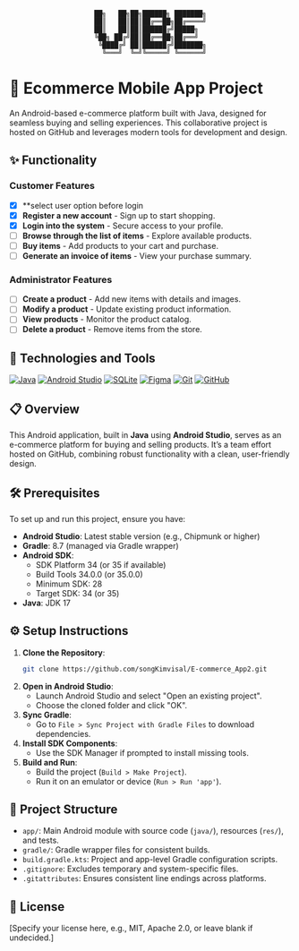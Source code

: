   <div align="center">   
    
    ██╗   ██╗██╗██████╗ ███████╗
    ██║   ██║██║██╔══██╗██╔════╝
    ██║   ██║██║██████╔╝█████╗  
    ╚██╗ ██╔╝██║██╔══██╗██╔══╝  
     ╚████╔╝ ██║██████╔╝███████╗
      ╚═══╝  ╚═╝╚═════╝ ╚══════╝
  </div>
  
# 🛒 Ecommerce Mobile App Project

An Android-based e-commerce platform built with Java, designed for seamless buying and selling experiences. This collaborative project is hosted on GitHub and leverages modern tools for development and design.

## ✨ Functionality

### Customer Features
- [x] **select user option before login
- [x] **Register a new account** - Sign up to start shopping.
- [x] **Login into the system** - Secure access to your profile.
- [ ] **Browse through the list of items** - Explore available products.
- [ ] **Buy items** - Add products to your cart and purchase.
- [ ] **Generate an invoice of items** - View your purchase summary.

### Administrator Features
- [ ] **Create a product** - Add new items with details and images.
- [ ] **Modify a product** - Update existing product information.
- [ ] **View products** - Monitor the product catalog.
- [ ] **Delete a product** - Remove items from the store.

## 🚀 Technologies and Tools

<div>

[![Java](https://img.shields.io/badge/-Java-007396?style=flat-square&logo=java&logoColor=white)](https://www.java.com/)
[![Android Studio](https://img.shields.io/badge/-Android%20Studio-3DDC84?style=flat-square&logo=android-studio&logoColor=white)](https://developer.android.com/studio)
[![SQLite](https://img.shields.io/badge/-SQLite-003B57?style=flat-square&logo=sqlite&logoColor=white)](https://www.sqlite.org/)
[![Figma](https://img.shields.io/badge/-Figma-F24E1E?style=flat-square&logo=figma&logoColor=white)](https://www.figma.com/)
[![Git](https://img.shields.io/badge/-Git-F05032?style=flat-square&logo=git&logoColor=white)](https://git-scm.com/)
[![GitHub](https://img.shields.io/badge/-GitHub-181717?style=flat-square&logo=github&logoColor=white)](https://github.com/)

</div>

## 📋 Overview

This Android application, built in **Java** using **Android Studio**, serves as an e-commerce platform for buying and selling products. It’s a team effort hosted on GitHub, combining robust functionality with a clean, user-friendly design.

## 🛠️ Prerequisites

To set up and run this project, ensure you have:

- **Android Studio**: Latest stable version (e.g., Chipmunk or higher)
- **Gradle**: 8.7 (managed via Gradle wrapper)
- **Android SDK**:
  - SDK Platform 34 (or 35 if available)
  - Build Tools 34.0.0 (or 35.0.0)
  - Minimum SDK: 28
  - Target SDK: 34 (or 35)
- **Java**: JDK 17

## ⚙️ Setup Instructions

1. **Clone the Repository**:
   ```bash
   git clone https://github.com/songKimvisal/E-commerce_App2.git
   ```
2. **Open in Android Studio**:
   - Launch Android Studio and select "Open an existing project".
   - Choose the cloned folder and click "OK".
3. **Sync Gradle**:
   - Go to ```File > Sync Project with Gradle Files``` to download dependencies.
4. **Install SDK Components**:
   - Use the SDK Manager if prompted to install missing tools.
5. **Build and Run**:
   - Build the project (```Build > Make Project```).
   - Run it on an emulator or device (```Run > Run 'app'```).

## 📂 Project Structure

  - ```app/```: Main Android module with source code (```java/```), resources (```res/```), and tests.
  - ```gradle/```: Gradle wrapper files for consistent builds.
  - ```build.gradle.kts```: Project and app-level Gradle configuration scripts.
  - ```.gitignore```: Excludes temporary and system-specific files.
  - ```.gitattributes```: Ensures consistent line endings across platforms.

## 📜 License

[Specify your license here, e.g., MIT, Apache 2.0, or leave blank if undecided.]

